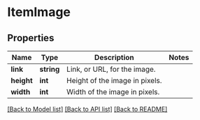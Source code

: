 # ItemImage

## Properties
Name | Type | Description | Notes
------------ | ------------- | ------------- | -------------
**link** | **string** | Link, or URL, for the image. | 
**height** | **int** | Height of the image in pixels. | 
**width** | **int** | Width of the image in pixels. | 

[[Back to Model list]](../README.md#documentation-for-models) [[Back to API list]](../README.md#documentation-for-api-endpoints) [[Back to README]](../README.md)


